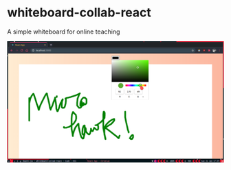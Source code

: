 # whiteboard-collab-react

A simple whiteboard for online teaching

![White Board](/white-board-sample.png)
